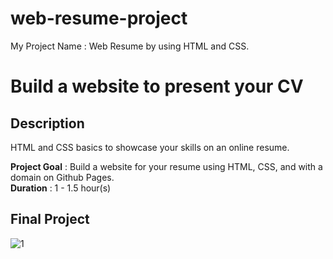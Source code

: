 # web-resume-project
My Project Name : Web Resume by using HTML and CSS.

# Build a website to present your CV

## Description
HTML and CSS basics to showcase your skills on an online resume.

**Project Goal** : Build a website for your resume using HTML, CSS, and with a domain on Github Pages. </br>
**Duration** : 1 - 1.5 hour(s) </br>

## Final Project

![1](https://github.com/user-attachments/assets/1ccee66b-8b00-4b47-b98c-764c2eac260f)

